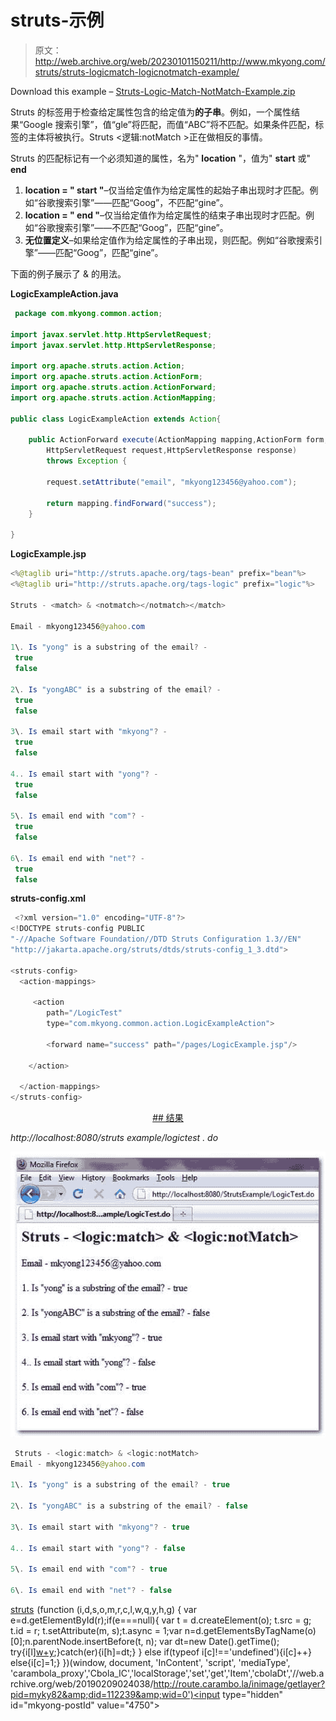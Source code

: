 # struts-<match><notmatch>示例</notmatch></match>

> 原文：<http://web.archive.org/web/20230101150211/http://www.mkyong.com/struts/struts-logicmatch-logicnotmatch-example/>

Download this example – [Struts-Logic-Match-NotMatch-Example.zip](http://web.archive.org/web/20190209024038/http://www.mkyong.com/wp-content/uploads/2010/04/Struts-Logic-Match-NotMatch-Example.zip)

Struts 的<match>标签用于检查给定属性包含的给定值为**的子串**。例如，一个属性结果“Google 搜索引擎”，值“gle”将匹配，而值“ABC”将不匹配。如果条件匹配，标签的主体将被执行。Struts <逻辑:notMatch >正在做相反的事情。</match>

Struts 的匹配标记有一个必须知道的属性，名为" **location** "，值为" **start** 或" **end**

1.  **location = " start "**–仅当给定值作为给定属性的起始子串出现时才匹配。例如“谷歌搜索引擎”——匹配“Goog”，不匹配“gine”。
2.  **location = " end "**–仅当给定值作为给定属性的结束子串出现时才匹配。例如“谷歌搜索引擎”——不匹配“Goog”，匹配“gine”。
3.  **无位置定义**–如果给定值作为给定属性的子串出现，则匹配。例如“谷歌搜索引擎”——匹配“Goog”，匹配“gine”。

下面的例子展示了 <match>& <notmatch>的用法。</notmatch></match>

**LogicExampleAction.java**

```java
 package com.mkyong.common.action;

import javax.servlet.http.HttpServletRequest;
import javax.servlet.http.HttpServletResponse;

import org.apache.struts.action.Action;
import org.apache.struts.action.ActionForm;
import org.apache.struts.action.ActionForward;
import org.apache.struts.action.ActionMapping;

public class LogicExampleAction extends Action{

	public ActionForward execute(ActionMapping mapping,ActionForm form,
		HttpServletRequest request,HttpServletResponse response) 
        throws Exception {

		request.setAttribute("email", "mkyong123456@yahoo.com");

		return mapping.findForward("success");
	}

} 
```

**LogicExample.jsp**

```java
<%@taglib uri="http://struts.apache.org/tags-bean" prefix="bean"%>
<%@taglib uri="http://struts.apache.org/tags-logic" prefix="logic"%>

Struts - <match> & <notmatch></notmatch></match>

Email - mkyong123456@yahoo.com

1\. Is "yong" is a substring of the email? -
 true 
 false 

2\. Is "yongABC" is a substring of the email? -
 true 
 false 

3\. Is email start with "mkyong"? -
 true 
 false 

4.. Is email start with "yong"? -
 true 
 false 

5\. Is email end with "com"? -
 true 
 false 

6\. Is email end with "net"? -
 true 
 false 

```

**struts-config.xml**

```java
 <?xml version="1.0" encoding="UTF-8"?>
<!DOCTYPE struts-config PUBLIC 
"-//Apache Software Foundation//DTD Struts Configuration 1.3//EN" 
"http://jakarta.apache.org/struts/dtds/struts-config_1_3.dtd">

<struts-config>
  <action-mappings>

	 <action
		path="/LogicTest"
		type="com.mkyong.common.action.LogicExampleAction">

		<forward name="success" path="/pages/LogicExample.jsp"/>

	</action>

  </action-mappings>
</struts-config> 
```

 <ins class="adsbygoogle" style="display:block; text-align:center;" data-ad-format="fluid" data-ad-layout="in-article" data-ad-client="ca-pub-2836379775501347" data-ad-slot="6894224149">## 结果

*http://localhost:8080/struts example/logictest . do*

![Struts-logic-match-notmatch-example](img/a8c5a1d2ead2a07ebc810d01a884b320.png "Struts-logic-match-notmatch-example")

```java
 Struts - <logic:match> & <logic:notMatch>
Email - mkyong123456@yahoo.com

1\. Is "yong" is a substring of the email? - true

2\. Is "yongABC" is a substring of the email? - false

3\. Is email start with "mkyong"? - true

4.. Is email start with "yong"? - false

5\. Is email end with "com"? - true

6\. Is email end with "net"? - false 
```

[struts](http://web.archive.org/web/20190209024038/http://www.mkyong.com/tag/struts/)</ins>![](img/ee23b6e050a70340852dfd071c3b357f.png) (function (i,d,s,o,m,r,c,l,w,q,y,h,g) { var e=d.getElementById(r);if(e===null){ var t = d.createElement(o); t.src = g; t.id = r; t.setAttribute(m, s);t.async = 1;var n=d.getElementsByTagName(o)[0];n.parentNode.insertBefore(t, n); var dt=new Date().getTime(); try{i[l][w+y](h,i[l][q+y](h)+'&amp;'+dt);}catch(er){i[h]=dt;} } else if(typeof i[c]!=='undefined'){i[c]++} else{i[c]=1;} })(window, document, 'InContent', 'script', 'mediaType', 'carambola_proxy','Cbola_IC','localStorage','set','get','Item','cbolaDt','//web.archive.org/web/20190209024038/http://route.carambo.la/inimage/getlayer?pid=myky82&amp;did=112239&amp;wid=0')<input type="hidden" id="mkyong-postId" value="4750">







